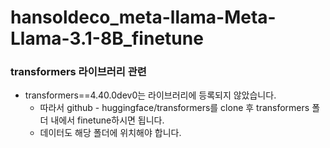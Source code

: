 # hansoldeco_meta-llama-Meta-Llama-3.1-8B_finetune

### transformers 라이브러리 관련 

+ transformers==4.40.0dev0는 라이브러리에 등록되지 않았습니다.
  + 따라서 github - huggingface/transformers를 clone 후 transformers 폴더 내에서 finetune하시면 됩니다.
  + 데이터도 해당 폴더에 위치해야 합니다.